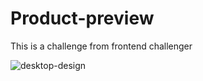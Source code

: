# Product-preview
This is a challenge from frontend challenger

![desktop-design](https://user-images.githubusercontent.com/51386198/178154510-ccbc5ce6-dab1-4b1c-ac6b-2604c374d954.jpg)
